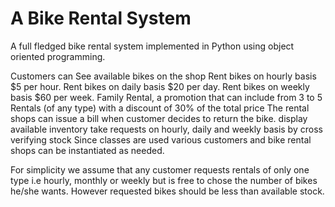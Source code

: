 <h1>A Bike Rental System</h1>
A full fledged bike rental system implemented in Python using object oriented programming.

Customers can
See available bikes on the shop
Rent bikes on hourly basis $5 per hour.
Rent bikes on daily basis $20 per day.
Rent bikes on weekly basis $60 per week.
Family Rental, a promotion that can include from 3 to 5 Rentals (of any type) with a discount of 30% of the total price
The rental shops can
issue a bill when customer decides to return the bike.
display available inventory
take requests on hourly, daily and weekly basis by cross verifying stock
Since classes are used various customers and bike rental shops can be instantiated as needed.

For simplicity we assume that any customer requests rentals of only one type i.e hourly, monthly or weekly but is free to chose the number of bikes he/she wants. However requested bikes should be less than available stock.
